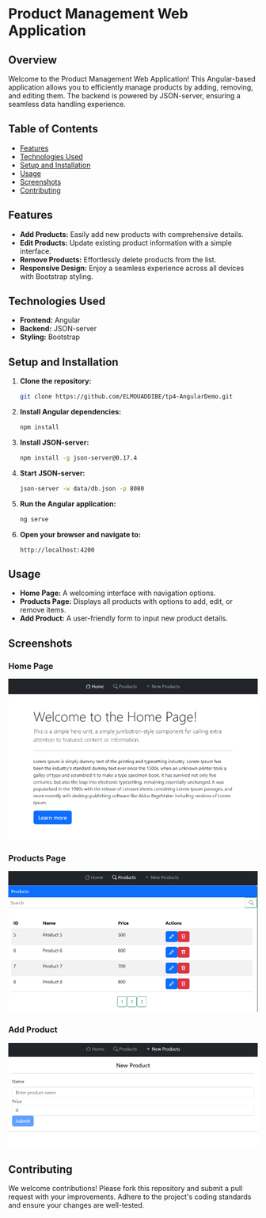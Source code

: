 # Product Management Web Application

## Overview

Welcome to the Product Management Web Application! This Angular-based application allows you to efficiently manage products by adding, removing, and editing them. The backend is powered by JSON-server, ensuring a seamless data handling experience.

## Table of Contents

- [Features](#features)
- [Technologies Used](#technologies-used)
- [Setup and Installation](#setup-and-installation)
- [Usage](#usage)
- [Screenshots](#screenshots)
- [Contributing](#contributing)

## Features

- **Add Products:** Easily add new products with comprehensive details.
- **Edit Products:** Update existing product information with a simple interface.
- **Remove Products:** Effortlessly delete products from the list.
- **Responsive Design:** Enjoy a seamless experience across all devices with Bootstrap styling.

## Technologies Used

- **Frontend:** Angular
- **Backend:** JSON-server
- **Styling:** Bootstrap

## Setup and Installation

1. **Clone the repository:**
   ```sh
   git clone https://github.com/ELMOUADDIBE/tp4-AngularDemo.git
   ```

2. **Install Angular dependencies:**
   ```sh
   npm install
   ```

3. **Install JSON-server:**
   ```sh
   npm install -g json-server@0.17.4
   ```

4. **Start JSON-server:**
   ```sh
   json-server -w data/db.json -p 8080
   ```

5. **Run the Angular application:**
   ```sh
   ng serve
   ```

6. **Open your browser and navigate to:**
   ```
   http://localhost:4200
   ```

## Usage

- **Home Page:** A welcoming interface with navigation options.
- **Products Page:** Displays all products with options to add, edit, or remove items.
- **Add Product:** A user-friendly form to input new product details.

## Screenshots

### Home Page
![home.png](imgs/home.png)
### Products Page
![prod.png](imgs/prod.png)
### Add Product
![addpro.png](imgs/addpro.png)
## Contributing

We welcome contributions! Please fork this repository and submit a pull request with your improvements. Adhere to the project's coding standards and ensure your changes are well-tested.
